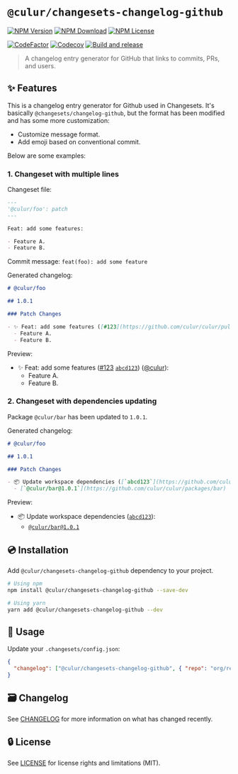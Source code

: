 # `@culur/changesets-changelog-github`

[![NPM Version](https://img.shields.io/npm/v/@culur/changesets-changelog-github?logo=npm)](https://www.npmjs.com/package/@culur/changesets-changelog-github)
[![NPM Download](https://img.shields.io/npm/dm/@culur/changesets-changelog-github?logo=npm)](https://www.npmjs.com/package/@culur/changesets-changelog-github)
[![NPM License](https://img.shields.io/npm/l/@culur/changesets-changelog-github)](../../LICENSE)

[![CodeFactor](https://www.codefactor.io/repository/github/culur/culur/badge)](https://www.codefactor.io/repository/github/culur/culur)
[![Codecov](https://img.shields.io/codecov/c/github/culur/culur)](https://app.codecov.io/gh/culur/culur)
[![Build and release](https://github.com/culur/culur/actions/workflows/build-and-release.yml/badge.svg)](https://github.com/culur/culur/actions/workflows/build-and-release.yml)

> A changelog entry generator for GitHub that links to commits, PRs, and users.

## ✨ Features

This is a changelog entry generator for Github used in Changesets.
It's basically `@changesets/changelog-github`, but the format has been modified and has some more customization:

- Customize message format.
- Add emoji based on conventional commit.

Below are some examples:

### 1. Changeset with multiple lines

Changeset file:

```md
---
'@culur/foo': patch
---

Feat: add some features:

- Feature A.
- Feature B.
```

Commit message: `feat(foo): add some feature`

Generated changelog:

```md
# @culur/foo

## 1.0.1

### Patch Changes

- ✨ Feat: add some features ([#123](https://github.com/culur/culur/pull/123) [`abcd123`](https://github.com/culur/culur/commit/abcd123)) ([@culur](https://github.com/culur)):
  - Feature A.
  - Feature B.
```

Preview:

- ✨ Feat: add some features ([#123](https://github.com/culur/culur/pull/123) [`abcd123`](https://github.com/culur/culur/commit/abcd123)) ([@culur](https://github.com/culur)):
  - Feature A.
  - Feature B.

### 2. Changeset with dependencies updating

Package `@culur/bar` has been updated to `1.0.1`.

Generated changelog:

```md
# @culur/foo

## 1.0.1

### Patch Changes

- 📦 Update workspace dependencies ([`abcd123`](https://github.com/culur/culur/commit/abcd123)):
  - [`@culur/bar@1.0.1`](https://github.com/culur/culur/packages/bar)
```

Preview:

- 📦 Update workspace dependencies ([`abcd123`](https://github.com/culur/culur/commit/abcd123)):
  - [`@culur/bar@1.0.1`](https://github.com/culur/culur/packages/bar)

## 💿 Installation

Add `@culur/changesets-changelog-github` dependency to your project.

```bash
# Using npm
npm install @culur/changesets-changelog-github --save-dev

# Using yarn
yarn add @culur/changesets-changelog-github --dev
```

## 📖 Usage

Update your `.changesets/config.json`:

```json
{
  "changelog": ["@culur/changesets-changelog-github", { "repo": "org/repo" }]
}
```

## 🗃️ Changelog

See [CHANGELOG](CHANGELOG.md) for more information on what has changed recently.

## 🔒 License

See [LICENSE](../../LICENSE) for license rights and limitations (MIT).
